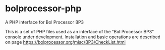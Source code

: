 # bolprocessor-php
A PHP interface for Bol Processor BP3

This is a set of PHP files used as an interface of the “Bol Processor BP3” console under development.
Installation and basic operations are described on page https://bolprocessor.org/misc/BP3/CheckList.html
